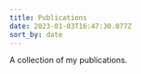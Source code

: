 ```yaml
---
title: Publications
date: 2023-01-03T16:47:30.077Z
sort_by: date
---
```


A collection of my publications.
